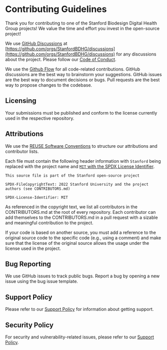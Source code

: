 <!--

This source file is part of the Spatial Continuity project 

SPDX-FileCopyrightText: 2025 Paul Heidekrüger 

SPDX-License-Identifier: MIT

-->

# Contributing Guidelines

Thank you for contributing to one of the Stanford Biodesign Digital Health Group projects! We value the time and effort you invest in the open-source project!

We use [GitHub Discussions](https://docs.github.com/en/discussions) at [https://github.com/orgs/StanfordBDHG/discussions](https://github.com/orgs/StanfordBDHG/discussions) for any discussions about the project.
Please follow our [Code of Conduct](https://github.com/StanfordBDHG/.github/blob/main/CODE_OF_CONDUCT.md).

We use the [Github Flow](https://guides.github.com/introduction/flow/index.html) for all code-related contributions.
GitHub discussions are the best way to brainstorm your suggestions. 
GitHub issues are the best way to document decisions or bugs.
Pull requests are the best way to propose changes to the codebase.

## Licensing

Your submissions must be published and conform to the license currently used in the respective repository.

## Attributions

We use the [REUSE Software Conventions](https://reuse.software) to structure our attributions and contributor lists.

Each file must contain the following header information with `Stanford` being replaced with the project name and [`MIT` with the SPDX License Identifier](https://spdx.org/ids).
```
This source file is part of the Stanford open-source project

SPDX-FileCopyrightText: 2022 Stanford University and the project authors (see CONTRIBUTORS.md)

SPDX-License-Identifier: MIT
```

As referenced in the copyright text, we list all contributors in the CONTRIBUTORS.md at the root of every repository.
Each contributor can add themselves to the CONTRIBUTORS.md in a pull request with a sizable and meaningful contribution to the project.

If your code is based on another source, you must add a reference to the original source code to the specific code (e.g., using a comment) and make sure that the license of the original source allows the usage under the license used in the project.

## Bug Reporting

We use GitHub issues to track public bugs. Report a bug by opening a new issue using the bug issue template.

## Support Policy

Please refer to our [Support Policy](https://github.com/StanfordBDHG/.github/blob/main/SUPPORT.md) for information about getting support. 

## Security Policy

For security and vulnerability-related issues, please refer to our [Support Policy](https://github.com/StanfordBDHG/.github/blob/main/SUPPORT.md).

